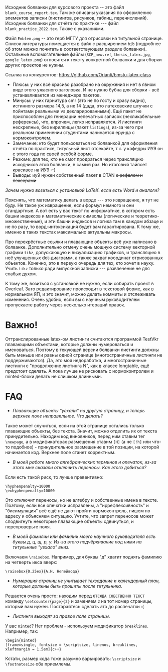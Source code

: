 Исходник болванки для курсового проекта -- это файл `blank_course_report.tex`. Там же описаны указания по оформлению элементов записки (листингов, рисунков, таблиц, перечислений). Исходник болванки для отчёта по практике --- файл `blank_practice_2022.tex`. Также с указаниями.

Файл `Emblem.png` -- это герб МГТУ для отрисовки на титульной странице. Список литературы помещается в файл с расширением `bib` (подробнее об этом можно почитать в соответствующем разделе болванки). Остальные вспомогательные файлы (`SCP_new.ref`, `thesis_latex.jpg`, `google_latex.png`) относятся к тексту конкретной болванки и для сборки других проектов не нужны.

Ссылка на конкурентов:
https://github.com/Orianti/bmstu-latex-class

- Плюсы: у них всё красиво разобрано на окружения и нет в явном виде этого ужасного заголовка. И не нужно бубна для сборки - всё устанавливается из менеджера пакетов.
- Минусы: у них гарнитура cmr (это не по госту и сразу видно), истинного размера 14,5, а не 14 (дада, это латеховские штучки с пойнтами реальными vs декларированными). Ещё пакет не приспособлен для генерации непечатных записок (некликабельные референсы), что, впрочем, легко исправляется. И  листинги нескрепные, без кириллицы (пакет `listings`), из-за чего при реальном применении студентами начинается ерунда с нормоконтролем.
- Замечание: кто будет пользоваться их болванкой для оформления отчёта по практике, титульный лист отсекайте, т.к. у кафедры ИУ9 он с этого года по своей особой форме.
- Резюме: для тех, кто не смог продраться через трансляцию исходников этой болванки, в самый раз. Но итоговый тайпсет красивее на ИУ9 :-)
- Выводы: иу9 нужен собственный пакет в CTAN ~~с рефалом и лексерами~~

*Зачем нужно возиться с установкой LaTeX. если есть Word и аналоги?*

Пояснять, что математику делать в ворде --- это извращение, я тут не буду. Не такое уж извращение, если формул немного и они стандартные. А вот есть у вас текст по информатике, в котором есть башни индексов и математические символы (логические и теоретико-множественные), и эти башни индексов и логика там в каждом абзаце и не по разу, то ворд-интоксикация будет вам гарантирована. К тому же, именно в таких текстах максимально актуальны макросы.

Про перекрёстные ссылки и плавающие объекты всё уже написано в болванке. Дополнительно отмечу очень мощную систему векторной графики `tikz`, допускающую и визуализацию графиков, и трансляцию в неё улучшенных dot-диаграмм, а также захват координат отрисованных объектов. Конечно, это в первую очередь для тех, кто хочет в науку. Учить `tikz` только ради выпускной записки --- развлечение не для слабых духом. 

К тому же, возиться с установкой не нужно, если собирать проект в Overleaf. Зато редактирование происходит в текстовой форме, как в нормальном ЯП, и это значит, можно делать коммиты и отслеживать изменения. Очень удобно, если вы с научным руководителем пропускаете работу через несколько итераций правок.

# Важно!

Оттранслированные latex-ом листинги считаются программой TestVkr плавающими объектами, которые должны нумероваться и именоваться. Поэтому в текующей версии болванки листинги должны быть меньше или равны одной странице (многостраничные листинги не поддерживаются). Да, это моя недоработка, и многостраничные листинги с "продолжение листинга N", как в классе longtable, ещё предстоит сделать. А пока лучше не рисковать с нормоконтролем и minted-блоки делать не слишком длинными.

# FAQ

- *Плавающие объекты "уехали" на другую страницу, и теперь верхнее поле неправильное. Что делать?*
 
Такое может случиться, если на этой странице остались только плавающие объекты, без текста. Значит, можно отделить их от текста принудительно. Находим код виновников, перед ним ставим тег `\newpage`, а в модификаторах размещения ставим `[H]` (а не `[!h]` или что-то подобное) - принудительное размещение в той позиции, на которой начинается код. Верхнее поле станет корректным.

- *В моей работе много алгебраических терминов и опечаток, из-за этого мне сказали отключить переносы. Как этого добиться?*

Если есть такой риск, то лучше превентивно:
```
\hyphenpenalty=10000
\exhyphenpenalty=10000
```
Это отключит переносы, но не алгебру и собственные имена в тексте. Поэтому, если все опечатки исправлены, а "иррефлексивность" и "бисимуляция" всё ещё не дают пройти нормоконтроль, пишем по адресу и объясняем ситуацию. Учтите, что запрет переносов может сподвигнуть некоторые плавающие объекты сдвинуться, и перепроверьте поля.

- *В моей фамилии или фамилии моего научного руководителя есть буквы д, ц, щ, р, у. Из-за этого подчёркивание под ними на титульнике "уехало" вниз.*

Включаем `\raisebox`. Например, для буквы "д" хватит поднять фамилию на четверть икса вверх:
```
\raisebox{0.25ex}{А.Н. Непейвода}
```

- *Нумерация страниц не учитывает техзадание и календарный план, которые должны быть прошиты после титульника.*

Решается очень просто: находим перед `ОТСЮДА СОБСТВЕННО ТЕКСТ` команду `\setcounter{page}{2}` и заменяем `2` на тот номер страницы, который вам нужен. Постарайтесь сделать это до распечатки :(

- *Листинги выходят за правое поле страницы.*

У вас `minted`? Нет проблем - используем модификатор `breaklines`. Например, так:
```
\begin{minted}
[frame=single, fontsize = \scriptsize, linenos, breaklines, xleftmargin = 1.5em]{c++}
```
Кстати, размер кода тоже разумно варьировать: `\scriptsize` и `\footnotesize` оба приемлемы.
